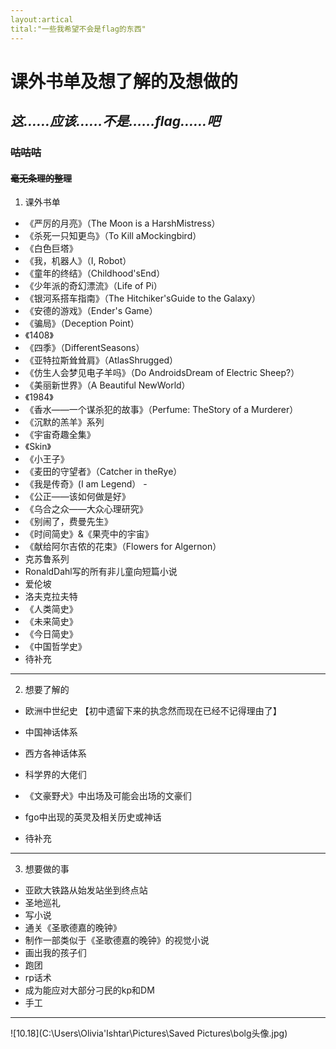 ```yaml
---
layout:artical
tital:"一些我希望不会是flag的东西"
---
```


# **课外书单及想了解的**及想做的

## *这......应该......不是......flag......吧*

### ~~咕咕咕~~

#### ~~毫无条理的整理~~



1. 课外书单

- 《严厉的月亮》（The Moon is a HarshMistress） 
- 《杀死一只知更鸟》（To Kill aMockingbird）
- 《白色巨塔》 
- 《我，机器人》（I, Robot） 
- 《童年的终结》（Childhood'sEnd）
- 《少年派的奇幻漂流》（Life of Pi）
- 《银河系搭车指南》（The Hitchiker'sGuide to the Galaxy）
- 《安德的游戏》（Ender's Game）
- 《骗局》（Deception Point）
- 《1408》
- 《四季》（DifferentSeasons）
- 《亚特拉斯耸耸肩》（AtlasShrugged）
- 《仿生人会梦见电子羊吗》（Do AndroidsDream of Electric Sheep?）
- 《美丽新世界》（A Beautiful NewWorld）
- 《1984》
- 《香水——一个谋杀犯的故事》（Perfume: TheStory of a Murderer）
- 《沉默的羔羊》系列
- 《宇宙奇趣全集》
- 《Skin》
- 《小王子》
- 《麦田的守望者》（Catcher in theRye）
- 《我是传奇》(I am Legend）	-
- 《公正——该如何做是好》 
- 《乌合之众——大众心理研究》
- 《别闹了，费曼先生》 
- 《时间简史》&《果壳中的宇宙》
- 《献给阿尔吉侬的花束》（Flowers for Algernon）
- 克苏鲁系列
- RonaldDahl写的所有非儿童向短篇小说
- 爱伦坡
- 洛夫克拉夫特
- 《人类简史》
- 《未来简史》
- 《今日简史》
- 《中国哲学史》
- 待补充



---

2. 想要了解的

- 欧洲中世纪史 【初中遗留下来的执念然而现在已经不记得理由了】

- 中国神话体系
- 西方各神话体系

- 科学界的大佬们

- 《文豪野犬》中出场及可能会出场的文豪们
- fgo中出现的英灵及相关历史或神话
- 待补充

---

3. 想要做的事

- 亚欧大铁路从始发站坐到终点站
- 圣地巡礼
- 写小说
- 通关《圣歌德嘉的晚钟》
- 制作一部类似于《圣歌德嘉的晚钟》的视觉小说
- 画出我的孩子们
- 跑团
- rp话术
- 成为能应对大部分刁民的kp和DM
- 手工

---

![10.18](C:\Users\Olivia'Ishtar\Pictures\Saved Pictures\bolg头像.jpg)
